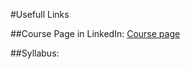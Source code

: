 #Usefull Links

##Course Page in LinkedIn:
[Course page](https://donald-f-ferguson.github.io/W4111-Intro-to-Databases-Base/)

##Syllabus:
